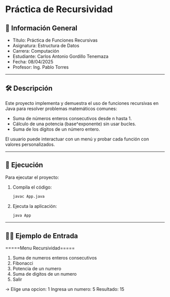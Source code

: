 # Práctica de Recursividad

## 📌 Información General

- Título: Práctica de Funciones Recursivas
- Asignatura: Estructura de Datos
- Carrera: Computación
- Estudiante: Carlos Antonio Gordillo Tenemaza
- Fecha: 08/04/2025
- Profesor: Ing. Pablo Torres

---

## 🛠️ Descripción

Este proyecto implementa y demuestra el uso de funciones recursivas en Java para resolver problemas matemáticos comunes:

- Suma de números enteros consecutivos desde n hasta 1.
- Cálculo de una potencia (base^exponente) sin usar bucles.
- Suma de los dígitos de un número entero.

El usuario puede interactuar con un menú y probar cada función con valores personalizados.

---

## 🚀 Ejecución

Para ejecutar el proyecto:

1. Compila el código:
    ```bash
    javac App.java
    ```
2. Ejecuta la aplicación:
    ```bash
    java App
    ```

---

## 🧑‍💻 Ejemplo de Entrada

=====Menu Recursividad=====
1. Suma de numeros enteros consecutivos
2. Fibonacci
3. Potencia de un numero
4. Suma de digitos de un numero
5. Salir

-> Elige una opcion: 1
Ingresa un numero: 5
Resultado: 15
